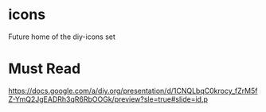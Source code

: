 icons
=====

Future home of the diy-icons set

# Must Read

https://docs.google.com/a/diy.org/presentation/d/1CNQLbqC0krocy_fZrM5fZ-YmQ2JgEADRh3qR6RbOOGk/preview?sle=true#slide=id.p
